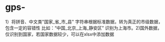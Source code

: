 # gps-
1）将拼音、中文类"国家_省_市_县" 字符串根据标准数据，转为真正的市级数据，包含一定的容错性 比如：“中国_北京_上海_静安区” 识别为上海市。2)国外数据，仅识别到国家，若国家数据较少，可以在xlsx中添加数据

